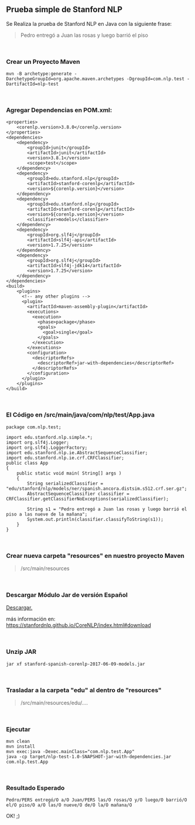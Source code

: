 ## Prueba simple de Stanford NLP
Se Realiza la prueba de Stanford NLP en Java con la siguiente frase:
> Pedro entregó a Juan las rosas y luego barrió el piso

<br>

### Crear un Proyecto Maven
```
mvn -B archetype:generate -DarchetypeGroupId=org.apache.maven.archetypes -DgroupId=com.nlp.test -DartifactId=nlp-test
```

<br>

### Agregar Dependencias en POM.xml:
```
<properties>  
    <corenlp.version>3.8.0</corenlp.version>  
</properties>
<dependencies>
    <dependency>
        <groupId>junit</groupId>
        <artifactId>junit</artifactId>
        <version>3.8.1</version>
        <scope>test</scope>
    </dependency>
    <dependency>  
        <groupId>edu.stanford.nlp</groupId>  
        <artifactId>stanford-corenlp</artifactId>  
        <version>${corenlp.version}</version>  
    </dependency>
    <dependency>  
        <groupId>edu.stanford.nlp</groupId>  
        <artifactId>stanford-corenlp</artifactId>  
        <version>${corenlp.version}</version>  
        <classifier>models</classifier>  
    </dependency> 
    <dependency>
        <groupId>org.slf4j</groupId>
        <artifactId>slf4j-api</artifactId>
        <version>1.7.25</version>
    </dependency>
    <dependency>
        <groupId>org.slf4j</groupId>
        <artifactId>slf4j-jdk14</artifactId>
        <version>1.7.25</version>
    </dependency>
</dependencies>
<build>
    <plugins>
      <!-- any other plugins -->
      <plugin>
        <artifactId>maven-assembly-plugin</artifactId>
        <executions>
          <execution>
            <phase>package</phase>
            <goals>
              <goal>single</goal>
            </goals>
          </execution>
        </executions>
        <configuration>
          <descriptorRefs>
            <descriptorRef>jar-with-dependencies</descriptorRef>
          </descriptorRefs>
        </configuration>
      </plugin>
    </plugins>
</build>
```

<br>

### El Código en /src/main/java/com/nlp/test/App.java
```
package com.nlp.test;

import edu.stanford.nlp.simple.*;
import org.slf4j.Logger;
import org.slf4j.LoggerFactory;
import edu.stanford.nlp.ie.AbstractSequenceClassifier;
import edu.stanford.nlp.ie.crf.CRFClassifier;
public class App 
{
    public static void main( String[] args )
    {
        String serializedClassifier = "edu/stanford/nlp/models/ner/spanish.ancora.distsim.s512.crf.ser.gz";
        AbstractSequenceClassifier classifier = CRFClassifier.getClassifierNoExceptions(serializedClassifier);

        String s1 = "Pedro entregó a Juan las rosas y luego barrió el piso a las nueve de la mañana";
        System.out.println(classifier.classifyToString(s1));
    }
}
```

<br>

### Crear nueva carpeta "resources" en nuestro proyecto Maven

> /src/main/resources

<br>

### Descargar Módulo Jar de versión Español
[Descargar.](http://nlp.stanford.edu/software/stanford-spanish-corenlp-2017-06-09-models.jar)

más información en: https://stanfordnlp.github.io/CoreNLP/index.html#download

<br>

### Unzip JAR
```
jar xf stanford-spanish-corenlp-2017-06-09-models.jar
```

<br>

### Trasladar a la carpeta "edu" al dentro de "resources"

> /src/main/resources/edu/.... 


<br>

### Ejecutar
```
mvn clean
mvn install
mvn exec:java -Dexec.mainClass="com.nlp.test.App"
java -cp target/nlp-test-1.0-SNAPSHOT-jar-with-dependencies.jar com.nlp.test.App
```

<br>

### Resultado Esperado
```
Pedro/PERS entregó/O a/O Juan/PERS las/O rosas/O y/O luego/O barrió/O el/O piso/O a/O las/O nueve/O de/O la/O mañana/O
```

OK! ;)
